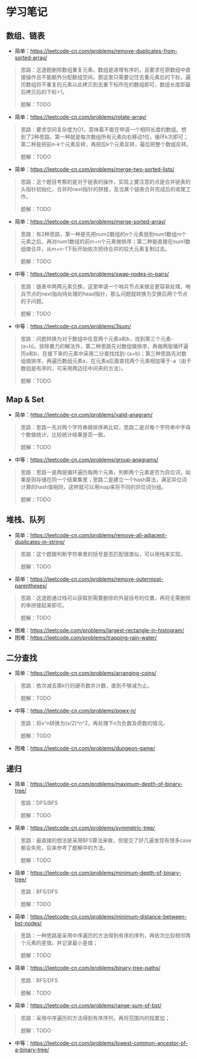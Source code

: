 # 学习笔记

## 数组、链表
- 简单：https://leetcode-cn.com/problems/remove-duplicates-from-sorted-array/

> 思路：这道题删除数组重复元素，数组是递增有序的，且要求在原数组中直接操作且不能额外分配数组空间，那这里只需要记住去重元素后的下标，遍历数组将不重复的元素以此拷贝到去重下标所在的数组即可，数组长度即最后拷贝后的下标+1。
> 
> 题解：TODO

- 简单：https://leetcode-cn.com/problems/rotate-array/
> 思路：要求空间复杂度为O1，意味着不能在申请一个相同长度的数组。想到了2种思路，第一种就是每次数组所有元素向右移动1位，循环k次即可；第二种是把前n-k个元素反转，再把后k个元素反转，最后把整个数组反转。
> 
> 题解：TODO

- 简单：https://leetcode-cn.com/problems/merge-two-sorted-lists/
> 思路：这个题目考察的是对于链表的操作，实现上要注意的点是合并链表的头指针初始化、合并时next指针的拼接，及当某个链表合并完成后的收尾工作。
> 
> 题解：TODO

- 简单：https://leetcode-cn.com/problems/merge-sorted-array/
> 思路：有2种思路，第一种是先把num2数组的n个元素放到num1数组m个元素之后，再对num1数组的前m+n个元素做排序；第二种是直接在num1数组做合并，从m+n-1下标开始依次把待合并的较大元素复制过去。
> 
> 题解：TODO

- 中等：https://leetcode-cn.com/problems/swap-nodes-in-pairs/
> 思路：链表中两两元素交换，这里申请一个哨兵节点来做会更容易处理，哨兵节点的next指向待处理的head指针，那么问题就转换为交换后两个节点的子问题。
> 
> 题解：TODO

- 中等：https://leetcode-cn.com/problems/3sum/
> 思路：问题转换为对于数组中任意两个元素a和b，找到第三个元素-(a+b)。排除暴力的解法外，第二种思路先对数组做排序，再做两层循环遍历a和b，在接下来的元素中采用二分查找找到-(a+b)；第三种思路先对数组做排序，再遍历数组元素a，在元素a后面查找两个元素相加等于-a（由于数组是有序的，可采用两边往中间夹的方法）。
> 
> 题解：TODO

## Map & Set
- 简单：https://leetcode-cn.com/problems/valid-anagram/
> 思路：思路一先对两个字符串做排序再比较，思路二是对每个字符串中字母个数做统计，比较统计结果是否一致。
> 
> 题解：TODO

- 中等：https://leetcode-cn.com/problems/group-anagrams/
> 思路：思路一是两层循环遍历每两个元素，判断两个元素是否为异位词，如果是则存储在同一个结果集里；思路二是建立一个hash算法，满足异位词计算的hash值相同，这样就可以用map来将不同的异位词分组。
> 
> 题解：TODO

## 堆栈、队列
- 简单：https://leetcode-cn.com/problems/remove-all-adjacent-duplicates-in-string/
> 思路：这个题跟判断字符串里的括号是否匹配很类似，可以用栈来实现。
> 
> 题解：TODO

- 简单：https://leetcode-cn.com/problems/remove-outermost-parentheses/
> 思路：这道题通过栈可以获取到需要删除的外层括号的位置，再将无需删除的串拼接起来即可。
> 
> 题解：TODO

- 困难：https://leetcode.com/problems/largest-rectangle-in-histogram/
- 困难：https://leetcode.com/problems/trapping-rain-water/

## 二分查找
- 简单：https://leetcode-cn.com/problems/arranging-coins/
> 思路：依次减去第k行的硬币数并计数，直到不够减为止。
>
> 题解：TODO

- 中等：https://leetcode-cn.com/problems/powx-n/
> 思路：将x^n转换为(x/2)^n^2，再处理下n为负数及奇数的情况。
> 
> 题解：TODO

- 困难：https://leetcode-cn.com/problems/dungeon-game/

## 递归
- 简单：https://leetcode-cn.com/problems/maximum-depth-of-binary-tree/
> 思路：DFS/BFS
> 
> 题解：TODO

- 简单：https://leetcode-cn.com/problems/symmetric-tree/
> 思路：最直接的想法是采用BFS算法来做，但提交了好几遍发现有很多case都会失败，后来参考了题解中的方法。
> 
> 题解：TODO

- 简单：https://leetcode-cn.com/problems/minimum-depth-of-binary-tree/
> 思路：BFS/DFS
> 
> 题解：TODO

- 简单：https://leetcode-cn.com/problems/minimum-distance-between-bst-nodes/
> 思路：一种思路是采用中序遍历的方法得到有序的序列，再依次比较相邻两个元素的差值，并记录最小差值；
>
> 题解：TODO

- 简单：https://leetcode-cn.com/problems/binary-tree-paths/
> 思路：BFS/DFS
> 
> 题解：TODO

- 简单：https://leetcode-cn.com/problems/range-sum-of-bst/
> 思路：采用中序遍历的方法得到有序序列，再将范围内的指累加；
> 
> 题解：TODO

- 中等：https://leetcode-cn.com/problems/lowest-common-ancestor-of-a-binary-tree/

